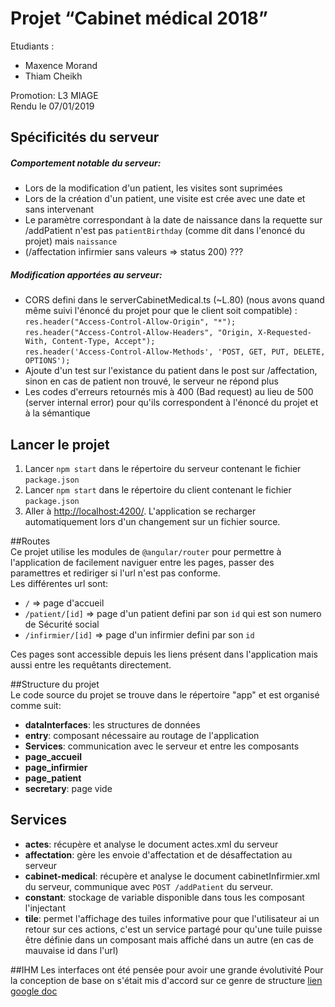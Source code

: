# Projet “Cabinet médical 2018”  

Etudiants :  
- Maxence Morand
- Thiam Cheikh  

Promotion: L3 MIAGE  
Rendu le 07/01/2019


## Spécificités du serveur

##### Comportement notable du serveur:  
- Lors de la modification d'un patient, les visites sont suprimées  
- Lors de la création d'un patient, une visite est crée avec une date et sans intervenant  
- Le paramètre correspondant à la date de naissance dans la requette sur /addPatient n'est pas `patientBirthday` 
(comme dit dans l'enoncé du projet) mais `naissance`  
- (/affectation infirmier sans valeurs => status 200) ???  

##### Modification apportées au serveur: 
- CORS defini dans le serverCabinetMedical.ts (~L.80) (nous avons quand même suivi l'énoncé du projet pour que le client soit compatible) :      
`res.header("Access-Control-Allow-Origin", "*");`  
`res.header("Access-Control-Allow-Headers", "Origin, X-Requested-With, Content-Type, Accept");`     
`res.header('Access-Control-Allow-Methods', 'POST, GET, PUT, DELETE, OPTIONS');`  
- Ajoute d'un test sur l'existance du patient dans le post sur /affectation, sinon en cas de patient non trouvé, le serveur ne répond plus
- Les codes d'erreurs retournés mis à 400 (Bad request) au lieu de 500 (server internal error) pour qu'ils correspondent
 à l'énoncé du projet  et à la sémantique  

## Lancer le projet 
1. Lancer `npm start` dans le répertoire du serveur contenant le fichier `package.json`  
2. Lancer `npm start` dans le répertoire du client contenant le fichier `package.json`  
3. Aller à [http://localhost:4200/](`http://localhost:4200/`). L'application se recharger automatiquement lors d'un changement sur un fichier source.

##Routes  
Ce projet utilise les modules de `@angular/router` pour permettre à l'application de facilement naviguer
 entre les pages, passer des paramettres et rediriger si l'url n'est pas conforme.  
Les différentes url sont:  
- ``/`` => page d'accueil  
- ``/patient/[id]`` => page d'un patient defini par son `id` qui est son numero de Sécurité social  
- ``/infirmier/[id]`` => page d'un infirmier defini par son `id`  

Ces pages sont accessible depuis les liens présent dans l'application mais aussi entre les requêtants directement.  

##Structure du projet  
Le code source du projet se trouve dans le répertoire "app" et est organisé comme suit:  
- **dataInterfaces**: les structures de données
- **entry**: composant nécessaire au routage de l'application
- **Services**: communication avec le serveur et entre les composants
- **page_accueil**
- **page_infirmier**
- **page_patient**
- **secretary**: page vide
 
## Services  
- **actes**: récupère et analyse le document actes.xml du serveur
- **affectation**: gère les envoie d'affectation et de désaffectation au serveur
- **cabinet-medical**: récupère et analyse le document cabinetInfirmier.xml du serveur, 
communique avec ``POST /addPatient`` du serveur.
- **constant**: stockage de variable disponible dans tous les composant l'injectant
- **tile**: permet l'affichage des tuiles informative pour que l'utilisateur ai un retour sur ces actions, 
c'est un service partagé pour qu'une tuile puisse être définie dans un composant mais affiché dans un autre (en cas de mauvaise id dans l'url)

##IHM
Les interfaces ont été pensée pour avoir une grande évolutivité 
Pour la conception de base on s'était mis d'accord sur ce genre de structure [lien google doc](https://docs.google.com/drawings/d/1D5nnKtJJrQMSyySQKvz3dx0tXMwvMQ7mN4zCP0VgEOo/edit?usp=sharing)